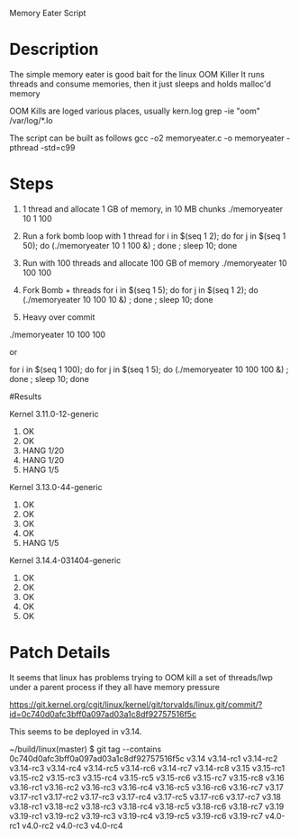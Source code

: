 Memory Eater Script


# Description

The simple memory eater is good bait for the linux OOM Killer
It runs threads and consume memories, then it just sleeps and holds malloc'd memory

OOM Kills are loged various places, usually kern.log
grep -ie "oom" /var/log/*.lo




The script can be built as follows
gcc -o2 memoryeater.c -o memoryeater -pthread -std=c99


# Steps

1) 1 thread and allocate 1 GB of memory, in 10 MB chunks
./memoryeater 10 1 100


2) Run a fork bomb loop with 1 thread
for i in $(seq 1 2); do for j in $(seq 1 50); do (./memoryeater 10 1 100 &)  ; done ; sleep 10; done


3) Run with 100 threads and allocate 100 GB of memory
./memoryeater 10 100 100


4) Fork Bomb + threads
for i in $(seq 1 5); do for j in $(seq 1 2); do (./memoryeater 10 100 10 &)  ; done ; sleep 10; done


5) Heavy over commit

./memoryeater 10 100 100

or

for i in $(seq 1 100); do for j in $(seq 1 5); do (./memoryeater 10 100 100 &)  ; done ; sleep 10; done

#Results

Kernel 3.11.0-12-generic
1) OK
2) OK
3) HANG 1/20
4) HANG 1/20
5) HANG 1/5 


Kernel 3.13.0-44-generic

1) OK
2) OK
3) OK
4) OK
5) HANG 1/5

Kernel 3.14.4-031404-generic

1) OK
2) OK
3) OK
4) OK
5) OK


# Patch Details

It seems that linux has problems trying to OOM kill a set of threads/lwp under a parent process if they all
have memory pressure

https://git.kernel.org/cgit/linux/kernel/git/torvalds/linux.git/commit/?id=0c740d0afc3bff0a097ad03a1c8df92757516f5c

This seems to be deployed in v3.14.

~/build/linux(master) $ git tag --contains 0c740d0afc3bff0a097ad03a1c8df92757516f5c
v3.14
v3.14-rc1
v3.14-rc2
v3.14-rc3
v3.14-rc4
v3.14-rc5
v3.14-rc6
v3.14-rc7
v3.14-rc8
v3.15
v3.15-rc1
v3.15-rc2
v3.15-rc3
v3.15-rc4
v3.15-rc5
v3.15-rc6
v3.15-rc7
v3.15-rc8
v3.16
v3.16-rc1
v3.16-rc2
v3.16-rc3
v3.16-rc4
v3.16-rc5
v3.16-rc6
v3.16-rc7
v3.17
v3.17-rc1
v3.17-rc2
v3.17-rc3
v3.17-rc4
v3.17-rc5
v3.17-rc6
v3.17-rc7
v3.18
v3.18-rc1
v3.18-rc2
v3.18-rc3
v3.18-rc4
v3.18-rc5
v3.18-rc6
v3.18-rc7
v3.19
v3.19-rc1
v3.19-rc2
v3.19-rc3
v3.19-rc4
v3.19-rc5
v3.19-rc6
v3.19-rc7
v4.0-rc1
v4.0-rc2
v4.0-rc3
v4.0-rc4